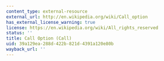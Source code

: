 ```yaml
---
content_type: external-resource
external_url: http://en.wikipedia.org/wiki/Call_option
has_external_license_warning: true
license: https://en.wikipedia.org/wiki/All_rights_reserved
status: ''
title: Call Option (Call)
uid: 39a129ea-288d-422b-821d-4391a120e80b
wayback_url: ''
---
```

